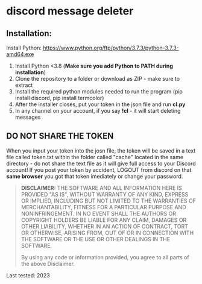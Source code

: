 # discord message deleter

## Installation:

Install Python:
https://www.python.org/ftp/python/3.7.3/python-3.7.3-amd64.exe

1. Install Python <3.8 (<b>Make sure you add Python to PATH during installation</b>)
2. Clone the repository to a folder or download as ZIP - make sure to extract
3. Install the required python modules needed to run the program (pip install discord, pip install termcolor)
4. After the installer closes, put your token in the json file and run **cl.py**
5. In any channel on your account, if you say **!cl** - it will start deleting messages

## DO NOT SHARE THE TOKEN

When you input your token into the josn file, the token will be saved in a text file called token.txt within the folder called "cache" located in the same directory - do not share the text file as it will give full access to your Discord account!
If you post your token by accident, LOGOUT from discord on that **same browser** you got that token imediately or change your password.

> **DISCLAIMER:**
> THE SOFTWARE AND ALL INFORMATION HERE IS PROVIDED "AS IS", WITHOUT WARRANTY OF ANY KIND, EXPRESS OR IMPLIED, INCLUDING BUT NOT LIMITED TO THE WARRANTIES OF MERCHANTABILITY, FITNESS FOR A PARTICULAR PURPOSE AND NONINFRINGEMENT. IN NO EVENT SHALL THE AUTHORS OR COPYRIGHT HOLDERS BE LIABLE FOR ANY CLAIM, DAMAGES OR OTHER LIABILITY, WHETHER IN AN ACTION OF CONTRACT, TORT OR OTHERWISE, ARISING FROM, OUT OF OR IN CONNECTION WITH THE SOFTWARE OR THE USE OR OTHER DEALINGS IN THE SOFTWARE.
>
> By using any code or information provided, you agree to all parts of the above Disclaimer.

Last tested: 2023
